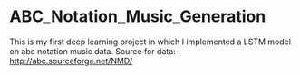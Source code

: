 # ABC_Notation_Music_Generation
This is my first deep learning project in which I implemented a LSTM model on abc notation music data.
Source for data:- http://abc.sourceforge.net/NMD/
